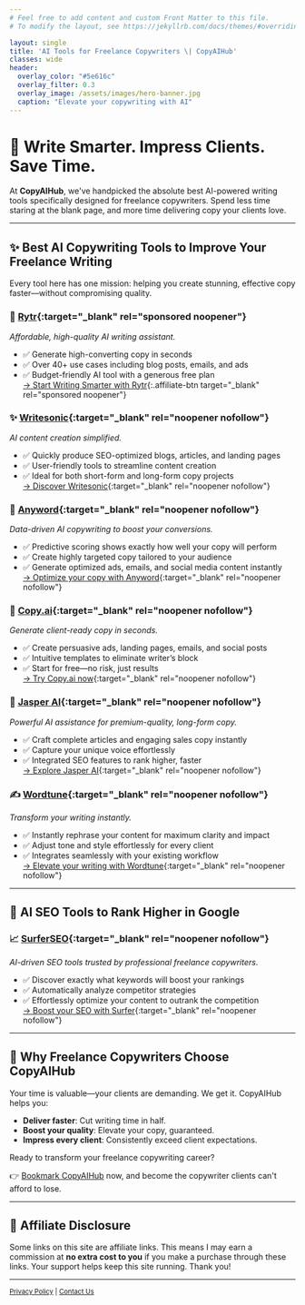 ```yaml
---
# Feel free to add content and custom Front Matter to this file.
# To modify the layout, see https://jekyllrb.com/docs/themes/#overriding-theme-defaults

layout: single
title: 'AI Tools for Freelance Copywriters \| CopyAIHub'
classes: wide
header:
  overlay_color: "#5e616c"
  overlay_filter: 0.3
  overlay_image: /assets/images/hero-banner.jpg
  caption: "Elevate your copywriting with AI"
---
```


# 🚀 Write Smarter. Impress Clients. Save Time.

At **CopyAIHub**, we've handpicked the absolute best AI-powered writing tools specifically designed for freelance copywriters. Spend less time staring at the blank page, and more time delivering copy your clients love.

---

## ✨ Best AI Copywriting Tools to Improve Your Freelance Writing

Every tool here has one mission: helping you create stunning, effective copy faster—without compromising quality.

### 🤖 [Rytr](https://rytr.me/?via=copyaihub){:target="_blank" rel="sponsored noopener"}
*Affordable, high-quality AI writing assistant.*

- ✅ Generate high-converting copy in seconds
- ✅ Over 40+ use cases including blog posts, emails, and ads
- ✅ Budget-friendly AI tool with a generous free plan  
[→ Start Writing Smarter with Rytr](https://rytr.me/?via=copyaihub){:.affiliate-btn target="_blank" rel="sponsored noopener"}

### ✨ [Writesonic](https://writesonic.com/){:target="_blank" rel="noopener nofollow"}
*AI content creation simplified.*

- ✅ Quickly produce SEO-optimized blogs, articles, and landing pages
- ✅ User-friendly tools to streamline content creation
- ✅ Ideal for both short-form and long-form copy projects  
[→ Discover Writesonic](https://writesonic.com/){:target="_blank" rel="noopener nofollow"}

### 🧠 [Anyword](https://www.anyword.com/){:target="_blank" rel="noopener nofollow"}
*Data-driven AI copywriting to boost your conversions.*

- ✅ Predictive scoring shows exactly how well your copy will perform
- ✅ Create highly targeted copy tailored to your audience
- ✅ Generate optimized ads, emails, and social media content instantly  
[→ Optimize your copy with Anyword](https://www.anyword.com/){:target="_blank" rel="noopener nofollow"}

### 📝 [Copy.ai](https://copy.ai){:target="_blank" rel="noopener nofollow"}
*Generate client-ready copy in seconds.*

- ✅ Create persuasive ads, landing pages, emails, and social posts
- ✅ Intuitive templates to eliminate writer’s block
- ✅ Start for free—no risk, just results  
[→ Try Copy.ai now](https://copy.ai){:target="_blank" rel="noopener nofollow"}

### 🚀 [Jasper AI](https://jasper.ai){:target="_blank" rel="noopener nofollow"}
*Powerful AI assistance for premium-quality, long-form copy.*

- ✅ Craft complete articles and engaging sales copy instantly
- ✅ Capture your unique voice effortlessly
- ✅ Integrated SEO features to rank higher, faster  
[→ Explore Jasper AI](https://jasper.ai){:target="_blank" rel="noopener nofollow"}

### ✍️ [Wordtune](https://www.wordtune.com/){:target="_blank" rel="noopener nofollow"}
*Transform your writing instantly.*

- ✅ Instantly rephrase your content for maximum clarity and impact
- ✅ Adjust tone and style effortlessly for every client
- ✅ Integrates seamlessly with your existing workflow  
[→ Elevate your writing with Wordtune](https://www.wordtune.com/){:target="_blank" rel="noopener nofollow"}

---

## 🔎 AI SEO Tools to Rank Higher in Google

### 📈 [SurferSEO](https://surferseo.com){:target="_blank" rel="noopener nofollow"}
*AI-driven SEO tools trusted by professional freelance copywriters.*

- ✅ Discover exactly what keywords will boost your rankings
- ✅ Automatically analyze competitor strategies
- ✅ Effortlessly optimize your content to outrank the competition  
[→ Boost your SEO with Surfer](https://surferseo.com){:target="_blank" rel="noopener nofollow"}

---

## 🥇 Why Freelance Copywriters Choose CopyAIHub

Your time is valuable—your clients are demanding. We get it. CopyAIHub helps you:

- **Deliver faster**: Cut writing time in half.
- **Boost your quality**: Elevate your copy, guaranteed.
- **Impress every client**: Consistently exceed client expectations.

Ready to transform your freelance copywriting career?

👉 [Bookmark CopyAIHub](https://copyaihub.com) now, and become the copywriter clients can't afford to lose.

---
## 🛑 Affiliate Disclosure
<div class="affiliate-disclosure">
Some links on this site are affiliate links. This means I may earn a commission at <strong>no extra cost to you</strong> if you make a purchase through these links. Your support helps keep this site running. Thank you!
</div>


---
<small>[Privacy Policy](/privacy) | [Contact Us](mailto:hello@copyaihub.com)</small>
